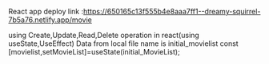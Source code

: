 React app deploy link :https://650165c13f555b4e8aaa7ff1--dreamy-squirrel-7b5a76.netlify.app/movie

using Create,Update,Read,Delete operation in react(using useState,UseEffect)
Data from  local file name is initial_movielist 
const [movielist,setMovieList]=useState(initial_MovieList);
